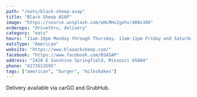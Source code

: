 ```yaml
---
path: "/eats/black-sheep-asap"
title: "Black Sheep ASAP"
image: "https://source.unsplash.com/eHLMHx2gohs/400x300"
orderops: "drivethru, delivery"
category: "eats"
hours: "11am-10pm Monday through Thursday. 11am-11pm Friday and Saturday. 11am-9pm Sunday"
eatsType: "American"
website: "https://www.blaaacksheep.com/"
facebook: "https://www.facebook.com/BSASAP"
address: "2420 E Sunshine Springfield, Missouri 65804"
phone: "4173513595"
tags: ["american", "burger", "milkshakes"]
---
```


Delivery available via carGO and GrubHub.
